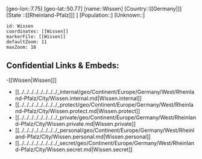 ﻿---
location: [50.77,7.75]
mapzoom: [7,12] 
mapmarker: city 
type: City
tags:
- geo/City


SpocWebEntityId: 8380
isDeleted: false
confidential: public

---
[geo-lon::7.75]
[geo-lat::50.77]
[name::Wissen]
[Country::[[Germany]]]
[State ::[[Rheinland-Pfalz]]] ]
[Population::]
[Unknown::]


```leaflet
id: Wissen
coordinates: [[Wissen]]
markerFile: [[Wissen]]
defaultZoom: 11 
maxZoom: 18
```


## Confidential Links & Embeds: 
-[[Wissen|Wissen]]] 
- [[../../../../../../../../_internal/geo/Continent/Europe/Germany/West/Rheinland-Pfalz/City/Wissen.internal.md|Wissen.internal]] 
- [[../../../../../../../../_protect/geo/Continent/Europe/Germany/West/Rheinland-Pfalz/City/Wissen.protect.md|Wissen.protect]] 
- [[../../../../../../../../_private/geo/Continent/Europe/Germany/West/Rheinland-Pfalz/City/Wissen.private.md|Wissen.private]] 
- [[../../../../../../../../_personal/geo/Continent/Europe/Germany/West/Rheinland-Pfalz/City/Wissen.personal.md|Wissen.personal]] 
- [[../../../../../../../../_secret/geo/Continent/Europe/Germany/West/Rheinland-Pfalz/City/Wissen.secret.md|Wissen.secret]] 
